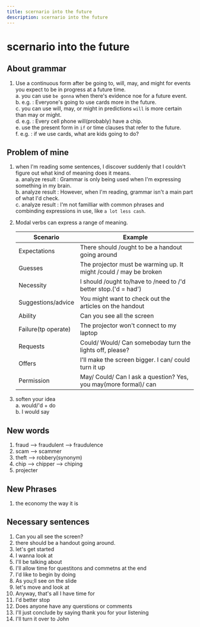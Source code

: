 ```yaml
---
title: scernario into the future
description: scernario into the future
---
```


# scernario into the future

## About grammar

1. Use a continuous form after be going to, will, may, and might for events you expect to be in progress at a future time.  
    a. you can use `be gonna` when there's evidence noe for a future event.  
    b. e.g. : Everyone's going to use cards more in the future.  
    c. you can use will, may, or might in predictions `will` is more certain than may or might.  
    d. e.g. : Every cell phone will(probably) have a chip.  
    e. use the present form in `if` or time clauses that refer to the future.  
    f. e.g. : if we use cards, what are kids going to do?

## Problem of mine  

1. when I'm reading some sentences, I discover suddenly that I couldn't figure out what kind of meaning does it means.  
    a. analyze result : Grammar is only being used when I'm expressing something in my brain.  
    b. analyze result : However, when I'm reading, grammar isn't a main part of what I'd check.  
    c. analyze result : I'm not familliar with common phrases and combinding expressions in use, like `a lot less cash`.  
2. Modal verbs can express a range of meaning.

    | Scenario | Example |
    | - | - |
    | Expectations | There should /ought to be a handout going around |
    | Guesses | The projector must be warming up. It might /could / may be broken |
    | Necessity | I should /ought to/have to /need to /'d better stop.('d = had') |
    | Suggestions/advice | You might want to check out the articles on the handout |
    | Ability | Can you see all the screen |
    | Failure(tp operate) | The projector won't connect to my laptop |
    | Requests | Could/ Would/ Can someboday turn the lights off, please? |
    | Offers | I'll make the screen bigger. I can/ could turn it up |
    | Permission | May/ Could/ Can I ask a question? Yes, you may(more formal)/ can |

3. soften your idea  
    a. would/'d + do  
    b. I would say

## New words

1. fraud --> fraudulent --> fraudulence
2. scam --> scammer
3. theft --> robbery(synonym)
4. chip --> chipper --> chiping
5. projecter

## New Phrases

1. the economy the way it is

## Necessary sentences

1. Can you all see the screen?
2. there should be a handout going around.
3. let's get started
4. I wanna look at
5. I'll be talking about
6. I'll allow time for questitons and commetns at the end
7. I'd like to begin by doing
8. As you;ll see on the slide
9. let's move and look at
10. Anyway, that's all I have time for
11. I'd better stop
12. Does anyone have any querstions or comments
13. I'll just conclude by saying thank you for your listening
14. I'll turn it over to John
